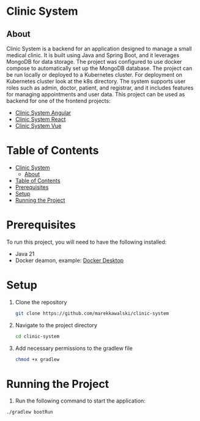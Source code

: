 # Clinic System

## About

Clinic System is a backend for an application designed to manage a small medical clinic. It is built using Java and
Spring Boot, and it leverages MongoDB for data storage. The project was configured to
use docker compose to automatically set up the MongoDB database.
The project can be run locally or deployed to a Kubernetes cluster.
For deployment on Kubernetes cluster look at the k8s directory.
The system supports user roles such as admin, doctor, patient, and registrar, and it includes features for
managing appointments and user data.
This project can be used as backend for one of the frontend projects:

- [Clinic System Angular](https://github.com/marekkawalski/clinic-system-angular)
- [Clinic System React](https://github.com/marekkawalski/clinic-system-react)
- [Clinic System Vue](https://github.com/marekkawalski/clinic-system-vue)

# Table of Contents

<!-- TOC -->

* [Clinic System](#clinic-system)
    * [About](#about)
* [Table of Contents](#table-of-contents)
* [Prerequisites](#prerequisites)
* [Setup](#setup)
* [Running the Project](#running-the-project)

<!-- TOC -->

# Prerequisites

To run this project, you will need to have the following installed:

- Java 21
- Docker deamon, example: [Docker Desktop](https://www.docker.com/products/docker-desktop)

# Setup

1. Clone the repository

    ```bash
    git clone https://github.com/marekkawalski/clinic-system
    ```

2. Navigate to the project directory

    ```bash
    cd clinic-system
    ```
3. Add necessary permissions to the gradlew file

    ```bash
    chmod +x gradlew
    ```

# Running the Project

1. Run the following command to start the application:

```bash
./gradlew bootRun
```